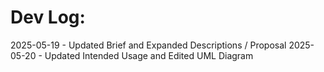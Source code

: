 # Dev Log:

2025-05-19 - Updated Brief and Expanded Descriptions / Proposal
2025-05-20 - Updated Intended Usage and Edited UML Diagram
